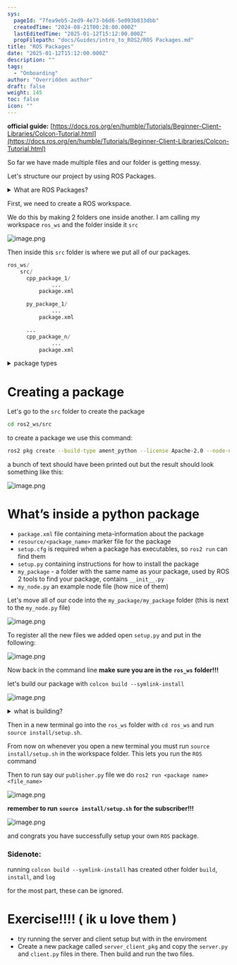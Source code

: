 ```yaml
---
sys:
  pageId: "7fea9eb5-2ed9-4e73-b6d6-5e093b833dbb"
  createdTime: "2024-08-21T00:28:00.000Z"
  lastEditedTime: "2025-01-12T15:12:00.000Z"
  propFilepath: "docs/Guides/intro_to_ROS2/ROS Packages.md"
title: "ROS Packages"
date: "2025-01-12T15:12:00.000Z"
description: ""
tags:
  - "Onboarding"
author: "Overridden author"
draft: false
weight: 145
toc: false
icon: ""
---
```


**official guide:** [https://docs.ros.org/en/humble/Tutorials/Beginner-Client-Libraries/Colcon-Tutorial.html](https://docs.ros.org/en/humble/Tutorials/Beginner-Client-Libraries/Colcon-Tutorial.html)

So far we have made multiple files and our folder is getting messy.

Let's structure our project by using ROS Packages.

<details>

<summary>What are ROS Packages?</summary>

ROS Packages are, as the name implies, packages of code that are highly sharable between ROS developers.

They consist of a folder, `package.xml` file, and source code

```python
      cpp_package_1/
		      ... imagine much code files here ..
          package.xml
```

</details>

First, we need to create a ROS workspace.

We do this by making 2 folders one inside another. I am calling my workspace `ros_ws` and the folder inside it `src`

![image.png](https://prod-files-secure.s3.us-west-2.amazonaws.com/d518164a-d88e-44d1-a4ee-3adb3bd8bce0/70706947-fd18-4537-a67b-e12946812d31/image.png?X-Amz-Algorithm=AWS4-HMAC-SHA256&X-Amz-Content-Sha256=UNSIGNED-PAYLOAD&X-Amz-Credential=ASIAZI2LB4667O4VKFNN%2F20250704%2Fus-west-2%2Fs3%2Faws4_request&X-Amz-Date=20250704T051242Z&X-Amz-Expires=3600&X-Amz-Security-Token=IQoJb3JpZ2luX2VjEB0aCXVzLXdlc3QtMiJHMEUCIQChIEA0qfkxtpfzKVSxrqGPh%2FXYHVSLO24b3r2%2FsF%2BlpQIgcQ3ZcalvdaCUs7%2F5sQevYS7K6RDTWhkT%2Bh4V7EoUIWQq%2FwMIJhAAGgw2Mzc0MjMxODM4MDUiDGgY5YX6Zk1%2Fz9q%2FTCrcA57hSUlK96hAzSZNSsDwWUQEMxlQX9yp8QmN4pIXRSw2uOd0W33mP23y1rx3F60%2B8qAinE%2Fz6OjOuSxUKSSnAT77sWdzKQN3zWe4AIAeZ7Yz2r2K7fxEG0SQJZI557Rpf3YkV3nNWNU9Vc%2BOduIr1%2F539cge%2BlqMF8oGqUYpwlwrG31rWfU%2BaJmlxEPjaETPnpFHYEvTHVLjTdGq5hybGoJk4VKuVs8zJbowlq87lZR6zenOMpBp48XCCtfewfg1o67pxmqnl99UNLSWAJxFM81t%2BFUET0scs96%2B9JSRGxvNu2WcchgO%2FEfJiwVD2KRbX7Fc%2B13qcw4btKPLkl0JRuQHQQAUausvQUTgtH2V2CBi36H3gWJz4vbp9Nm%2FiS3vFDB2Zhh07QJaMZXRb37UZd00Fe%2BsEi4hDU6RrQ5Z3w9puIKR1j6qmpC4zAViwf4hkqvV3o8rM5oVy5Gw6UEEhvLWMZ7Z3wqXcLtbZ4qJKlLQsAmsgAktFfvPWLm8B%2Bs4G1f7JetT4sTylKQbLLOhFVY92L4YP2M6eTZ6FEAzo5qX7TwXNQI7iLZ%2FH14r6NVBPqp7GvC7vIUvbAADarnzY8EFsYUOajGZ%2FwFhmAyYjvAUt21qfBNJciq44h50MI%2B2ncMGOqUB7rHarmJkQStoUtwLC6RlOFXEezJ%2FH63Jy6sxEcHO14zpAsY%2FZOsshwooGK%2FKjsY0KZIZEPYe3czuuG0HZ0dAFkP6XuPrHSyZjvjFuj7qspRHoVYf6kTnmBdobaQMGpUfmRnshx8%2BdjT1yEc%2BihkXlTXS%2BwyfwDQ8CwCIIZkbKV9u7lgOrUI6jZVTVQoRzDrqaJgsJMW%2Bqkvke85Ee2RefMEp46yS&X-Amz-Signature=8aca525aeb82a2c660f8c4a7e816d90db29002c6fe744b9d00d01274955b7218&X-Amz-SignedHeaders=host&x-amz-checksum-mode=ENABLED&x-id=GetObject)

Then inside this `src` folder is where we put all of our packages.

```python
ros_ws/
    src/
      cpp_package_1/
		      ...
          package.xml

      py_package_1/
		      ...
          package.xml

      ...
      cpp_package_n/
		      ...
          package.xml

```

<details>

<summary>package types</summary>

packages can be either `C++` or python.

the intern file structure is different for each but for this guide we will stick to creating python packages

</details>

# Creating a package

Let's go to the `src` folder to create the package

```bash
cd ros2_ws/src
```

to create a package we use this command:

```bash
ros2 pkg create --build-type ament_python --license Apache-2.0 --node-name my_node my_package
```

a bunch of text should have been printed out but the result should look something like this:

![image.png](https://prod-files-secure.s3.us-west-2.amazonaws.com/d518164a-d88e-44d1-a4ee-3adb3bd8bce0/e6cf1e3f-8512-4a3e-b131-079f800bf3e8/image.png?X-Amz-Algorithm=AWS4-HMAC-SHA256&X-Amz-Content-Sha256=UNSIGNED-PAYLOAD&X-Amz-Credential=ASIAZI2LB4667O4VKFNN%2F20250704%2Fus-west-2%2Fs3%2Faws4_request&X-Amz-Date=20250704T051242Z&X-Amz-Expires=3600&X-Amz-Security-Token=IQoJb3JpZ2luX2VjEB0aCXVzLXdlc3QtMiJHMEUCIQChIEA0qfkxtpfzKVSxrqGPh%2FXYHVSLO24b3r2%2FsF%2BlpQIgcQ3ZcalvdaCUs7%2F5sQevYS7K6RDTWhkT%2Bh4V7EoUIWQq%2FwMIJhAAGgw2Mzc0MjMxODM4MDUiDGgY5YX6Zk1%2Fz9q%2FTCrcA57hSUlK96hAzSZNSsDwWUQEMxlQX9yp8QmN4pIXRSw2uOd0W33mP23y1rx3F60%2B8qAinE%2Fz6OjOuSxUKSSnAT77sWdzKQN3zWe4AIAeZ7Yz2r2K7fxEG0SQJZI557Rpf3YkV3nNWNU9Vc%2BOduIr1%2F539cge%2BlqMF8oGqUYpwlwrG31rWfU%2BaJmlxEPjaETPnpFHYEvTHVLjTdGq5hybGoJk4VKuVs8zJbowlq87lZR6zenOMpBp48XCCtfewfg1o67pxmqnl99UNLSWAJxFM81t%2BFUET0scs96%2B9JSRGxvNu2WcchgO%2FEfJiwVD2KRbX7Fc%2B13qcw4btKPLkl0JRuQHQQAUausvQUTgtH2V2CBi36H3gWJz4vbp9Nm%2FiS3vFDB2Zhh07QJaMZXRb37UZd00Fe%2BsEi4hDU6RrQ5Z3w9puIKR1j6qmpC4zAViwf4hkqvV3o8rM5oVy5Gw6UEEhvLWMZ7Z3wqXcLtbZ4qJKlLQsAmsgAktFfvPWLm8B%2Bs4G1f7JetT4sTylKQbLLOhFVY92L4YP2M6eTZ6FEAzo5qX7TwXNQI7iLZ%2FH14r6NVBPqp7GvC7vIUvbAADarnzY8EFsYUOajGZ%2FwFhmAyYjvAUt21qfBNJciq44h50MI%2B2ncMGOqUB7rHarmJkQStoUtwLC6RlOFXEezJ%2FH63Jy6sxEcHO14zpAsY%2FZOsshwooGK%2FKjsY0KZIZEPYe3czuuG0HZ0dAFkP6XuPrHSyZjvjFuj7qspRHoVYf6kTnmBdobaQMGpUfmRnshx8%2BdjT1yEc%2BihkXlTXS%2BwyfwDQ8CwCIIZkbKV9u7lgOrUI6jZVTVQoRzDrqaJgsJMW%2Bqkvke85Ee2RefMEp46yS&X-Amz-Signature=0a76c80d4ad80013f7556fed115b92c0610c3268d186252b2dddb41a5c1d004b&X-Amz-SignedHeaders=host&x-amz-checksum-mode=ENABLED&x-id=GetObject)

# What’s inside a python package

- `package.xml` file containing meta-information about the package
- `resource/<package_name>` marker file for the package
- `setup.cfg` is required when a package has executables, so `ros2 run` can find them
- `setup.py` containing instructions for how to install the package
- `my_package` - a folder with the same name as your package, used by ROS 2 tools to find your package, contains `__init__.py`
- `my_node.py` an example node file (how nice of them)

Let's move all of our code into the `my_package/my_package` folder (this is next to the `my_node.py` file)

![image.png](https://prod-files-secure.s3.us-west-2.amazonaws.com/d518164a-d88e-44d1-a4ee-3adb3bd8bce0/9ce58f11-0da9-4d3e-b86d-506a9685d378/image.png?X-Amz-Algorithm=AWS4-HMAC-SHA256&X-Amz-Content-Sha256=UNSIGNED-PAYLOAD&X-Amz-Credential=ASIAZI2LB4667O4VKFNN%2F20250704%2Fus-west-2%2Fs3%2Faws4_request&X-Amz-Date=20250704T051242Z&X-Amz-Expires=3600&X-Amz-Security-Token=IQoJb3JpZ2luX2VjEB0aCXVzLXdlc3QtMiJHMEUCIQChIEA0qfkxtpfzKVSxrqGPh%2FXYHVSLO24b3r2%2FsF%2BlpQIgcQ3ZcalvdaCUs7%2F5sQevYS7K6RDTWhkT%2Bh4V7EoUIWQq%2FwMIJhAAGgw2Mzc0MjMxODM4MDUiDGgY5YX6Zk1%2Fz9q%2FTCrcA57hSUlK96hAzSZNSsDwWUQEMxlQX9yp8QmN4pIXRSw2uOd0W33mP23y1rx3F60%2B8qAinE%2Fz6OjOuSxUKSSnAT77sWdzKQN3zWe4AIAeZ7Yz2r2K7fxEG0SQJZI557Rpf3YkV3nNWNU9Vc%2BOduIr1%2F539cge%2BlqMF8oGqUYpwlwrG31rWfU%2BaJmlxEPjaETPnpFHYEvTHVLjTdGq5hybGoJk4VKuVs8zJbowlq87lZR6zenOMpBp48XCCtfewfg1o67pxmqnl99UNLSWAJxFM81t%2BFUET0scs96%2B9JSRGxvNu2WcchgO%2FEfJiwVD2KRbX7Fc%2B13qcw4btKPLkl0JRuQHQQAUausvQUTgtH2V2CBi36H3gWJz4vbp9Nm%2FiS3vFDB2Zhh07QJaMZXRb37UZd00Fe%2BsEi4hDU6RrQ5Z3w9puIKR1j6qmpC4zAViwf4hkqvV3o8rM5oVy5Gw6UEEhvLWMZ7Z3wqXcLtbZ4qJKlLQsAmsgAktFfvPWLm8B%2Bs4G1f7JetT4sTylKQbLLOhFVY92L4YP2M6eTZ6FEAzo5qX7TwXNQI7iLZ%2FH14r6NVBPqp7GvC7vIUvbAADarnzY8EFsYUOajGZ%2FwFhmAyYjvAUt21qfBNJciq44h50MI%2B2ncMGOqUB7rHarmJkQStoUtwLC6RlOFXEezJ%2FH63Jy6sxEcHO14zpAsY%2FZOsshwooGK%2FKjsY0KZIZEPYe3czuuG0HZ0dAFkP6XuPrHSyZjvjFuj7qspRHoVYf6kTnmBdobaQMGpUfmRnshx8%2BdjT1yEc%2BihkXlTXS%2BwyfwDQ8CwCIIZkbKV9u7lgOrUI6jZVTVQoRzDrqaJgsJMW%2Bqkvke85Ee2RefMEp46yS&X-Amz-Signature=f7cc3e82835496685b2f6233c5e150ede7a43405dbb73f0ac851ec4bddf94a4d&X-Amz-SignedHeaders=host&x-amz-checksum-mode=ENABLED&x-id=GetObject)

To register all the new files we added open `setup.py` and put in the following:

![image.png](https://prod-files-secure.s3.us-west-2.amazonaws.com/d518164a-d88e-44d1-a4ee-3adb3bd8bce0/1cd7c262-4cae-4496-9d75-c178537d24a2/image.png?X-Amz-Algorithm=AWS4-HMAC-SHA256&X-Amz-Content-Sha256=UNSIGNED-PAYLOAD&X-Amz-Credential=ASIAZI2LB4667O4VKFNN%2F20250704%2Fus-west-2%2Fs3%2Faws4_request&X-Amz-Date=20250704T051242Z&X-Amz-Expires=3600&X-Amz-Security-Token=IQoJb3JpZ2luX2VjEB0aCXVzLXdlc3QtMiJHMEUCIQChIEA0qfkxtpfzKVSxrqGPh%2FXYHVSLO24b3r2%2FsF%2BlpQIgcQ3ZcalvdaCUs7%2F5sQevYS7K6RDTWhkT%2Bh4V7EoUIWQq%2FwMIJhAAGgw2Mzc0MjMxODM4MDUiDGgY5YX6Zk1%2Fz9q%2FTCrcA57hSUlK96hAzSZNSsDwWUQEMxlQX9yp8QmN4pIXRSw2uOd0W33mP23y1rx3F60%2B8qAinE%2Fz6OjOuSxUKSSnAT77sWdzKQN3zWe4AIAeZ7Yz2r2K7fxEG0SQJZI557Rpf3YkV3nNWNU9Vc%2BOduIr1%2F539cge%2BlqMF8oGqUYpwlwrG31rWfU%2BaJmlxEPjaETPnpFHYEvTHVLjTdGq5hybGoJk4VKuVs8zJbowlq87lZR6zenOMpBp48XCCtfewfg1o67pxmqnl99UNLSWAJxFM81t%2BFUET0scs96%2B9JSRGxvNu2WcchgO%2FEfJiwVD2KRbX7Fc%2B13qcw4btKPLkl0JRuQHQQAUausvQUTgtH2V2CBi36H3gWJz4vbp9Nm%2FiS3vFDB2Zhh07QJaMZXRb37UZd00Fe%2BsEi4hDU6RrQ5Z3w9puIKR1j6qmpC4zAViwf4hkqvV3o8rM5oVy5Gw6UEEhvLWMZ7Z3wqXcLtbZ4qJKlLQsAmsgAktFfvPWLm8B%2Bs4G1f7JetT4sTylKQbLLOhFVY92L4YP2M6eTZ6FEAzo5qX7TwXNQI7iLZ%2FH14r6NVBPqp7GvC7vIUvbAADarnzY8EFsYUOajGZ%2FwFhmAyYjvAUt21qfBNJciq44h50MI%2B2ncMGOqUB7rHarmJkQStoUtwLC6RlOFXEezJ%2FH63Jy6sxEcHO14zpAsY%2FZOsshwooGK%2FKjsY0KZIZEPYe3czuuG0HZ0dAFkP6XuPrHSyZjvjFuj7qspRHoVYf6kTnmBdobaQMGpUfmRnshx8%2BdjT1yEc%2BihkXlTXS%2BwyfwDQ8CwCIIZkbKV9u7lgOrUI6jZVTVQoRzDrqaJgsJMW%2Bqkvke85Ee2RefMEp46yS&X-Amz-Signature=7748735e99562b96d819b9f5ab0de9b63932a0b592543fd0e23a1f6b96968671&X-Amz-SignedHeaders=host&x-amz-checksum-mode=ENABLED&x-id=GetObject)

Now back in the command line **make sure you are in the** **`ros_ws`** **folder!!!**

let's build our package with `colcon build --symlink-install`

![image.png](https://prod-files-secure.s3.us-west-2.amazonaws.com/d518164a-d88e-44d1-a4ee-3adb3bd8bce0/2f2a0d27-b173-48fd-b189-5f5c0ce65619/image.png?X-Amz-Algorithm=AWS4-HMAC-SHA256&X-Amz-Content-Sha256=UNSIGNED-PAYLOAD&X-Amz-Credential=ASIAZI2LB4667O4VKFNN%2F20250704%2Fus-west-2%2Fs3%2Faws4_request&X-Amz-Date=20250704T051242Z&X-Amz-Expires=3600&X-Amz-Security-Token=IQoJb3JpZ2luX2VjEB0aCXVzLXdlc3QtMiJHMEUCIQChIEA0qfkxtpfzKVSxrqGPh%2FXYHVSLO24b3r2%2FsF%2BlpQIgcQ3ZcalvdaCUs7%2F5sQevYS7K6RDTWhkT%2Bh4V7EoUIWQq%2FwMIJhAAGgw2Mzc0MjMxODM4MDUiDGgY5YX6Zk1%2Fz9q%2FTCrcA57hSUlK96hAzSZNSsDwWUQEMxlQX9yp8QmN4pIXRSw2uOd0W33mP23y1rx3F60%2B8qAinE%2Fz6OjOuSxUKSSnAT77sWdzKQN3zWe4AIAeZ7Yz2r2K7fxEG0SQJZI557Rpf3YkV3nNWNU9Vc%2BOduIr1%2F539cge%2BlqMF8oGqUYpwlwrG31rWfU%2BaJmlxEPjaETPnpFHYEvTHVLjTdGq5hybGoJk4VKuVs8zJbowlq87lZR6zenOMpBp48XCCtfewfg1o67pxmqnl99UNLSWAJxFM81t%2BFUET0scs96%2B9JSRGxvNu2WcchgO%2FEfJiwVD2KRbX7Fc%2B13qcw4btKPLkl0JRuQHQQAUausvQUTgtH2V2CBi36H3gWJz4vbp9Nm%2FiS3vFDB2Zhh07QJaMZXRb37UZd00Fe%2BsEi4hDU6RrQ5Z3w9puIKR1j6qmpC4zAViwf4hkqvV3o8rM5oVy5Gw6UEEhvLWMZ7Z3wqXcLtbZ4qJKlLQsAmsgAktFfvPWLm8B%2Bs4G1f7JetT4sTylKQbLLOhFVY92L4YP2M6eTZ6FEAzo5qX7TwXNQI7iLZ%2FH14r6NVBPqp7GvC7vIUvbAADarnzY8EFsYUOajGZ%2FwFhmAyYjvAUt21qfBNJciq44h50MI%2B2ncMGOqUB7rHarmJkQStoUtwLC6RlOFXEezJ%2FH63Jy6sxEcHO14zpAsY%2FZOsshwooGK%2FKjsY0KZIZEPYe3czuuG0HZ0dAFkP6XuPrHSyZjvjFuj7qspRHoVYf6kTnmBdobaQMGpUfmRnshx8%2BdjT1yEc%2BihkXlTXS%2BwyfwDQ8CwCIIZkbKV9u7lgOrUI6jZVTVQoRzDrqaJgsJMW%2Bqkvke85Ee2RefMEp46yS&X-Amz-Signature=8687b7550a980d12a6a89a4b0c8edb17e163be314bd9889a86e7e60227a659ae&X-Amz-SignedHeaders=host&x-amz-checksum-mode=ENABLED&x-id=GetObject)

<details>

<summary>what is building?</summary>

if you are a CS major at Rose-Hulman you will learn the answer to this in CSSE132

but TLDR; is it combines all the code files into one program that can be run easily 

</details>

Then in a new terminal go into the `ros_ws` folder with `cd ros_ws` and run `source install/setup.sh`. 

From now on whenever you open a new terminal you must run `source install/setup.sh` in the workspace folder. This lets you run the `ROS` command

Then to run say our `publisher.py` file we do `ros2 run <package name> <file_name>`

![image.png](https://prod-files-secure.s3.us-west-2.amazonaws.com/d518164a-d88e-44d1-a4ee-3adb3bd8bce0/4f4b1219-3a44-4632-aa0a-ce3471699f59/image.png?X-Amz-Algorithm=AWS4-HMAC-SHA256&X-Amz-Content-Sha256=UNSIGNED-PAYLOAD&X-Amz-Credential=ASIAZI2LB4667O4VKFNN%2F20250704%2Fus-west-2%2Fs3%2Faws4_request&X-Amz-Date=20250704T051242Z&X-Amz-Expires=3600&X-Amz-Security-Token=IQoJb3JpZ2luX2VjEB0aCXVzLXdlc3QtMiJHMEUCIQChIEA0qfkxtpfzKVSxrqGPh%2FXYHVSLO24b3r2%2FsF%2BlpQIgcQ3ZcalvdaCUs7%2F5sQevYS7K6RDTWhkT%2Bh4V7EoUIWQq%2FwMIJhAAGgw2Mzc0MjMxODM4MDUiDGgY5YX6Zk1%2Fz9q%2FTCrcA57hSUlK96hAzSZNSsDwWUQEMxlQX9yp8QmN4pIXRSw2uOd0W33mP23y1rx3F60%2B8qAinE%2Fz6OjOuSxUKSSnAT77sWdzKQN3zWe4AIAeZ7Yz2r2K7fxEG0SQJZI557Rpf3YkV3nNWNU9Vc%2BOduIr1%2F539cge%2BlqMF8oGqUYpwlwrG31rWfU%2BaJmlxEPjaETPnpFHYEvTHVLjTdGq5hybGoJk4VKuVs8zJbowlq87lZR6zenOMpBp48XCCtfewfg1o67pxmqnl99UNLSWAJxFM81t%2BFUET0scs96%2B9JSRGxvNu2WcchgO%2FEfJiwVD2KRbX7Fc%2B13qcw4btKPLkl0JRuQHQQAUausvQUTgtH2V2CBi36H3gWJz4vbp9Nm%2FiS3vFDB2Zhh07QJaMZXRb37UZd00Fe%2BsEi4hDU6RrQ5Z3w9puIKR1j6qmpC4zAViwf4hkqvV3o8rM5oVy5Gw6UEEhvLWMZ7Z3wqXcLtbZ4qJKlLQsAmsgAktFfvPWLm8B%2Bs4G1f7JetT4sTylKQbLLOhFVY92L4YP2M6eTZ6FEAzo5qX7TwXNQI7iLZ%2FH14r6NVBPqp7GvC7vIUvbAADarnzY8EFsYUOajGZ%2FwFhmAyYjvAUt21qfBNJciq44h50MI%2B2ncMGOqUB7rHarmJkQStoUtwLC6RlOFXEezJ%2FH63Jy6sxEcHO14zpAsY%2FZOsshwooGK%2FKjsY0KZIZEPYe3czuuG0HZ0dAFkP6XuPrHSyZjvjFuj7qspRHoVYf6kTnmBdobaQMGpUfmRnshx8%2BdjT1yEc%2BihkXlTXS%2BwyfwDQ8CwCIIZkbKV9u7lgOrUI6jZVTVQoRzDrqaJgsJMW%2Bqkvke85Ee2RefMEp46yS&X-Amz-Signature=10a8bbf0ea5eeed1e7441f7085969eb720d20880a40c370b0e4d012d7c4ebefd&X-Amz-SignedHeaders=host&x-amz-checksum-mode=ENABLED&x-id=GetObject)

**remember to run** **`source install/setup.sh`** **for the subscriber!!!**

![image.png](https://prod-files-secure.s3.us-west-2.amazonaws.com/d518164a-d88e-44d1-a4ee-3adb3bd8bce0/02121119-dad4-49ec-8356-c956108b4243/image.png?X-Amz-Algorithm=AWS4-HMAC-SHA256&X-Amz-Content-Sha256=UNSIGNED-PAYLOAD&X-Amz-Credential=ASIAZI2LB4667O4VKFNN%2F20250704%2Fus-west-2%2Fs3%2Faws4_request&X-Amz-Date=20250704T051242Z&X-Amz-Expires=3600&X-Amz-Security-Token=IQoJb3JpZ2luX2VjEB0aCXVzLXdlc3QtMiJHMEUCIQChIEA0qfkxtpfzKVSxrqGPh%2FXYHVSLO24b3r2%2FsF%2BlpQIgcQ3ZcalvdaCUs7%2F5sQevYS7K6RDTWhkT%2Bh4V7EoUIWQq%2FwMIJhAAGgw2Mzc0MjMxODM4MDUiDGgY5YX6Zk1%2Fz9q%2FTCrcA57hSUlK96hAzSZNSsDwWUQEMxlQX9yp8QmN4pIXRSw2uOd0W33mP23y1rx3F60%2B8qAinE%2Fz6OjOuSxUKSSnAT77sWdzKQN3zWe4AIAeZ7Yz2r2K7fxEG0SQJZI557Rpf3YkV3nNWNU9Vc%2BOduIr1%2F539cge%2BlqMF8oGqUYpwlwrG31rWfU%2BaJmlxEPjaETPnpFHYEvTHVLjTdGq5hybGoJk4VKuVs8zJbowlq87lZR6zenOMpBp48XCCtfewfg1o67pxmqnl99UNLSWAJxFM81t%2BFUET0scs96%2B9JSRGxvNu2WcchgO%2FEfJiwVD2KRbX7Fc%2B13qcw4btKPLkl0JRuQHQQAUausvQUTgtH2V2CBi36H3gWJz4vbp9Nm%2FiS3vFDB2Zhh07QJaMZXRb37UZd00Fe%2BsEi4hDU6RrQ5Z3w9puIKR1j6qmpC4zAViwf4hkqvV3o8rM5oVy5Gw6UEEhvLWMZ7Z3wqXcLtbZ4qJKlLQsAmsgAktFfvPWLm8B%2Bs4G1f7JetT4sTylKQbLLOhFVY92L4YP2M6eTZ6FEAzo5qX7TwXNQI7iLZ%2FH14r6NVBPqp7GvC7vIUvbAADarnzY8EFsYUOajGZ%2FwFhmAyYjvAUt21qfBNJciq44h50MI%2B2ncMGOqUB7rHarmJkQStoUtwLC6RlOFXEezJ%2FH63Jy6sxEcHO14zpAsY%2FZOsshwooGK%2FKjsY0KZIZEPYe3czuuG0HZ0dAFkP6XuPrHSyZjvjFuj7qspRHoVYf6kTnmBdobaQMGpUfmRnshx8%2BdjT1yEc%2BihkXlTXS%2BwyfwDQ8CwCIIZkbKV9u7lgOrUI6jZVTVQoRzDrqaJgsJMW%2Bqkvke85Ee2RefMEp46yS&X-Amz-Signature=39b06225146a498bc1afb142d0baa12c5b9bcb7e8714801545d47a58d5484904&X-Amz-SignedHeaders=host&x-amz-checksum-mode=ENABLED&x-id=GetObject)

and congrats you have successfully setup your own `ROS` package.

### Sidenote:

running `colcon build --symlink-install` has created other folder `build`, `install`, and `log`

for the most part, these can be ignored.

# Exercise!!!! ( ik u love them )

- try running the server and client setup but with in the enviroment
- Create a new package called `server_client_pkg` and copy the `server.py` and `client.py` files in there. Then build and run the two files.
